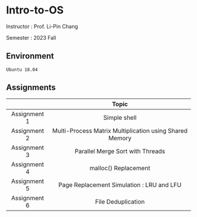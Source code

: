 # Intro-to-OS

Instructor : Prof. Li-Pin Chang

Semester : 2023 Fall

## Environment
`Ubuntu 18.04`

## Assignments

|              | Topic                                                   |
|:------------:|:-------------------------------------------------------:|
| Assignment 1 | Simple shell                                            |
| Assignment 2 | Multi-Process Matrix Multiplication using Shared Memory |
| Assignment 3 | Parallel Merge Sort with Threads                        |
| Assignment 4 | malloc() Replacement                                    |
| Assignment 5 | Page Replacement Simulation : LRU and LFU               |
| Assignment 6 | File Deduplication                                      |
